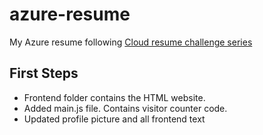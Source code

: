 # azure-resume
My Azure resume following [Cloud resume challenge series](https://www.youtube.com/watch?v=ieYrBWmkfno&t=258s)
## First Steps
- Frontend folder contains the HTML website.
- Added main.js file. Contains visitor counter code.
- Updated profile picture and all frontend text
